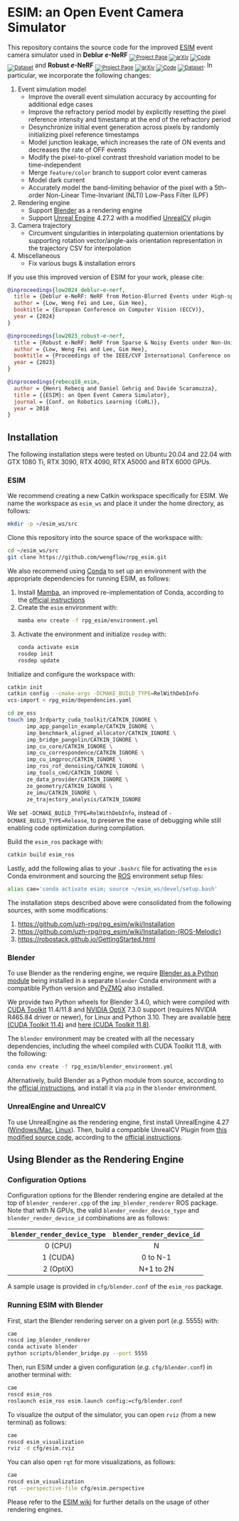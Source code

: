 # ESIM: an Open Event Camera Simulator

This repository contains the source code for the improved [ESIM](https://rpg.ifi.uzh.ch/esim.html) event camera simulator used in **Deblur *e*-NeRF** <sub>[![Project Page](https://img.shields.io/badge/Project_Page-black
)](https://wengflow.github.io/deblur-e-nerf) [![arXiv](https://img.shields.io/badge/arXiv-black)](https://arxiv.org/abs/2409.17988) [![Code](https://img.shields.io/badge/Code-black)](https://github.com/wengflow/deblur-e-nerf) [![Dataset](https://img.shields.io/badge/Dataset-black
)](https://huggingface.co/datasets/wengflow/deblur-e-nerf)</sub> and **Robust *e*-NeRF** <sub>[![Project Page](https://img.shields.io/badge/Project_Page-black
)](https://wengflow.github.io/robust-e-nerf) [![arXiv](https://img.shields.io/badge/arXiv-black)](https://arxiv.org/abs/2309.08596) [![Code](https://img.shields.io/badge/Code-black)](https://github.com/wengflow/robust-e-nerf) [![Dataset](https://img.shields.io/badge/Dataset-black
)](https://huggingface.co/datasets/wengflow/robust-e-nerf)</sub>. In particular, we incorporate the following changes:

1. Event simulation model
   - Improve the overall event simulation accuracy by accounting for additional edge cases 
   - Improve the refractory period model by explicitly resetting the pixel reference intensity and timestamp at the end of the refractory period
   - Desynchronize initial event generation across pixels by randomly initializing pixel reference timestamps
   - Model junction leakage, which increases the rate of ON events and decreases the rate of OFF events
   - Modify the pixel-to-pixel contrast threshold variation model to be time-independent
   - Merge `feature/color` branch to support color event cameras
   - Model dark current
   - Accurately model the band-limiting behavior of the pixel with a 5th-order Non-Linear Time-Invariant (NLTI) Low-Pass Filter (LPF)
2. Rendering engine
   - Support [Blender](https://www.blender.org) as a rendering engine
   - Support [Unreal Engine](https://www.unrealengine.com) 4.27.2 with a modified [UnrealCV](https://unrealcv.org/) plugin
3. Camera trajectory
   - Circumvent singularities in interpolating quaternion orientations by supporting rotation vector/angle-axis orientation representation in the trajectory CSV for interpolation
4. Miscellaneous
   - Fix various bugs & installation errors

If you use this improved version of ESIM for your work, please cite:
```bibtex
@inproceedings{low2024_deblur-e-nerf,
  title = {Deblur e-NeRF: NeRF from Motion-Blurred Events under High-speed or Low-light Conditions},
  author = {Low, Weng Fei and Lee, Gim Hee},
  booktitle = {European Conference on Computer Vision (ECCV)},
  year = {2024}
}
```

```bibtex
@inproceedings{low2023_robust-e-nerf,
  title = {Robust e-NeRF: NeRF from Sparse & Noisy Events under Non-Uniform Motion},
  author = {Low, Weng Fei and Lee, Gim Hee},
  booktitle = {Proceedings of the IEEE/CVF International Conference on Computer Vision (ICCV)},
  year = {2023}
}
```

```bibtex
@inproceedings{rebecq18_esim,
  author = {Henri Rebecq and Daniel Gehrig and Davide Scaramuzza},
  title = {{ESIM}: an Open Event Camera Simulator},
  journal = {Conf. on Robotics Learning (CoRL)},
  year = 2018
}
```

## Installation

The following installation steps were tested on Ubuntu 20.04 and 22.04 with GTX 1080 Ti, RTX 3090, RTX 4090, RTX A5000 and RTX 6000 GPUs.

### ESIM

We recommend creating a new Catkin workspace specifically for ESIM. We name the workspace as `esim_ws` and place it under the home directory, as follows:
```bash
mkdir -p ~/esim_ws/src
```

Clone this repository into the source space of the workspace with:
```bash
cd ~/esim_ws/src
git clone https://github.com/wengflow/rpg_esim.git
```

We also recommend using [Conda](https://docs.conda.io/en/latest/) to set up an environment with the appropriate dependencies for running ESIM, as follows:
1. Install [Mamba](https://mamba.readthedocs.io/en/latest/index.html), an improved re-implementation of Conda, according to the [official instructions](https://mamba.readthedocs.io/en/latest/mamba-installation.html#mamba-install)
2. Create the `esim` environment with:
   ```bash
   mamba env create -f rpg_esim/environment.yml
   ```
3. Activate the environment and initialize `rosdep` with:
   ```bash
   conda activate esim
   rosdep init
   rosdep update
   ```
   
Initialize and configure the workspace with:
```bash
catkin init
catkin config --cmake-args -DCMAKE_BUILD_TYPE=RelWithDebInfo
vcs-import < rpg_esim/dependencies.yaml

cd ze_oss
touch imp_3rdparty_cuda_toolkit/CATKIN_IGNORE \
      imp_app_pangolin_example/CATKIN_IGNORE \
      imp_benchmark_aligned_allocator/CATKIN_IGNORE \
      imp_bridge_pangolin/CATKIN_IGNORE \
      imp_cu_core/CATKIN_IGNORE \
      imp_cu_correspondence/CATKIN_IGNORE \
      imp_cu_imgproc/CATKIN_IGNORE \
      imp_ros_rof_denoising/CATKIN_IGNORE \
      imp_tools_cmd/CATKIN_IGNORE \
      ze_data_provider/CATKIN_IGNORE \
      ze_geometry/CATKIN_IGNORE \
      ze_imu/CATKIN_IGNORE \
      ze_trajectory_analysis/CATKIN_IGNORE
```
We set `-DCMAKE_BUILD_TYPE=RelWithDebInfo`, instead of `-DCMAKE_BUILD_TYPE=Release`, to preserve the ease of debugging while still enabling code optimization during compilation.

Build the `esim_ros` package with:
```bash
catkin build esim_ros
```

Lastly, add the following alias to your `.bashrc` file for activating the `esim` Conda environment and sourcing the [ROS](https://www.ros.org/) environment setup files:
```bash
alias cae='conda activate esim; source ~/esim_ws/devel/setup.bash'
```

The installation steps described above were consolidated from the following sources, with some modifications:
1. https://github.com/uzh-rpg/rpg_esim/wiki/Installation
2. https://github.com/uzh-rpg/rpg_esim/wiki/Installation-(ROS-Melodic)
3. https://robostack.github.io/GettingStarted.html

### Blender

To use Blender as the rendering engine, we require [Blender as a Python module](https://docs.blender.org/api/current/info_advanced_blender_as_bpy.html) being installed in a separate `blender` Conda environment with a compatible Python version and [PyZMQ](https://pyzmq.readthedocs.io/en/latest/) also installed.

We provide two Python wheels for Blender 3.4.0, which were compiled with [CUDA Toolkit](https://developer.nvidia.com/cuda-toolkit) 11.4/11.8 and [NVIDIA OptiX](https://developer.nvidia.com/rtx/ray-tracing/optix) 7.3.0 support (requires NVIDIA R465.84 driver or newer), for Linux and Python 3.10. They are available [here (CUDA Toolkit 11.4)](https://github.com/wengflow/rpg_esim/releases/download/v1.0/bpy-3.4.0a0-cp310-cp310-manylinux_2_31_x86_64.whl) and [here (CUDA Toolkit 11.8)](https://github.com/wengflow/rpg_esim/releases/download/v2.0/bpy-3.4.0a0-cp310-cp310-manylinux_2_31_x86_64.whl).

The `blender` environment may be created with all the necessary dependencies, including the wheel compiled with CUDA Toolkit 11.8, with the following:
   ```bash
   conda env create -f rpg_esim/blender_environment.yml
   ```

Alternatively, build Blender as a Python module from source, according to the [official instructions](https://wiki.blender.org/w/index.php?title=Building_Blender/Other/BlenderAsPyModule), and install it via `pip` in the `blender` environment.

### UnrealEngine and UnrealCV

To use UnrealEngine as the rendering engine, first install UnrealEngine 4.27 ([Windows/Mac](https://docs.unrealengine.com/4.27/en-US/Basics/InstallingUnrealEngine/), [Linux](https://docs.unrealengine.com/4.27/en-US/SharingAndReleasing/Linux/BeginnerLinuxDeveloper/SettingUpAnUnrealWorkflow/)). Then, build a compatible UnrealCV Plugin from [this modified source code](https://github.com/wengflow/unrealcv/tree/esim), according to the [official instructions](https://docs.unrealcv.org/en/master/plugin/install.html#compile-from-source-code).

## Using Blender as the Rendering Engine

### Configuration Options
Configuration options for the Blender rendering engine are detailed at the top of `blender_renderer.cpp` of the `imp_blender_renderer` ROS package. Note that with N GPUs, the valid `blender_render_device_type` and `blender_render_device_id` combinations are as follows:

| `blender_render_device_type` | `blender_render_device_id` |
| :---: | :---: |
| 0 (CPU) | N |
| 1 (CUDA) | 0 to N-1 |
| 2 (OptiX) | N+1 to 2N |

A sample usage is provided in `cfg/blender.conf` of the `esim_ros` package.

### Running ESIM with Blender

First, start the Blender rendering server on a given port (*e.g.* 5555) with:
```bash
cae
roscd imp_blender_renderer
conda activate blender
python scripts/blender_bridge.py --port 5555
```

Then, run ESIM under a given configuration (*e.g.* `cfg/blender.conf`) in another terminal with:
```bash
cae
roscd esim_ros
roslaunch esim_ros esim.launch config:=cfg/blender.conf
```

To visualize the output of the simulator, you can open `rviz` (from a new terminal) as follows:
```bash
cae
roscd esim_visualization
rviz -d cfg/esim.rviz
```

You can also open `rqt` for more visualizations, as follows:
```bash
cae
roscd esim_visualization
rqt --perspective-file cfg/esim.perspective
```

Please refer to the [ESIM wiki](https://github.com/uzh-rpg/rpg_esim/wiki) for further details on the usage of other rendering engines.
